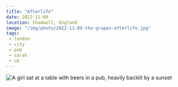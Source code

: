 ```yaml
---
title: "Afterlife"
date: 2022-11-09
location: Shadwell, England
image: "/img/photo/2022-11-09-the-grapes-afterlife.jpg"
tags:
 - london
 - city
 - pub
 - sarah
 - uk
---
```


![A girl sat at a table with beers in a pub, heavily backlit by a sunset](/img/photo/2022-11-09-the-grapes-afterlife.jpg)
